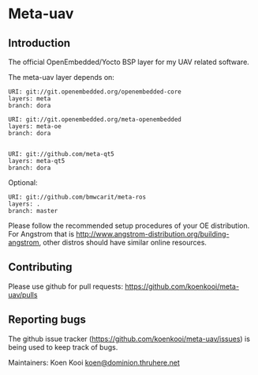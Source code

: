 Meta-uav
================================

Introduction
-------------------------

The official OpenEmbedded/Yocto BSP layer for my UAV related software.

The meta-uav layer depends on:

	URI: git://git.openembedded.org/openembedded-core
	layers: meta
	branch: dora

	URI: git://git.openembedded.org/meta-openembedded
	layers: meta-oe
	branch: dora


	URI: git://github.com/meta-qt5
	layers: meta-qt5
	branch: dora

Optional:

	URI: git://github.com/bmwcarit/meta-ros
	layers: .
	branch: master

Please follow the recommended setup procedures of your OE distribution. For Angstrom that is http://www.angstrom-distribution.org/building-angstrom, other distros should have similar online resources.


Contributing
-------------------------

Please use github for pull requests: https://github.com/koenkooi/meta-uav/pulls

Reporting bugs
-------------------------

The github issue tracker (https://github.com/koenkooi/meta-uav/issues) is being used to keep track of bugs.

Maintainers: Koen Kooi <koen@dominion.thruhere.net>
